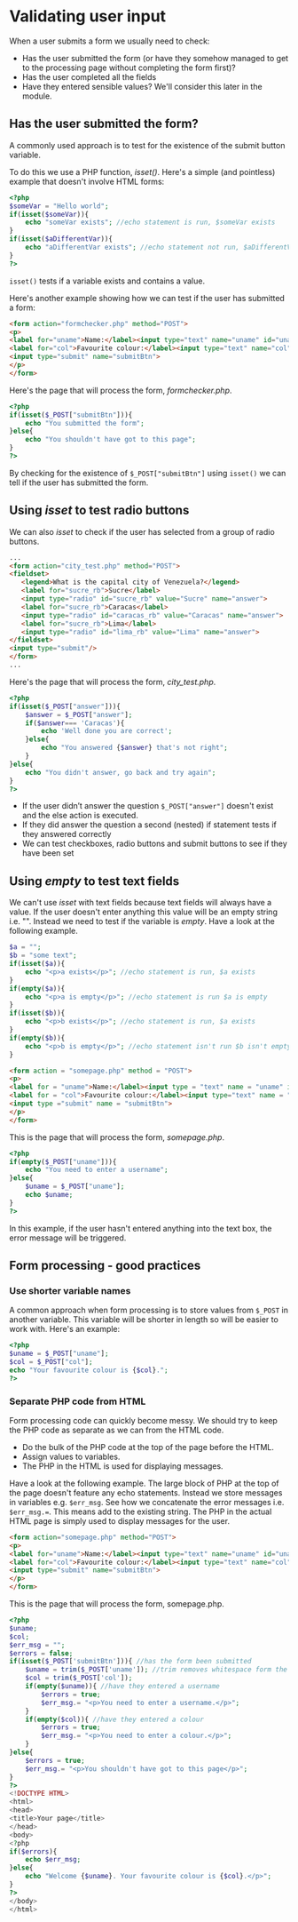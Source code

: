 # Validating user input
When a user submits a form we usually need to check:
* Has the user submitted the form (or have they somehow managed to get to the processing page without completing the form first)?
* Has the user completed all the fields
* Have they entered sensible values? We'll consider this later in the module.

## Has the user submitted the form?
A commonly used approach is to test for the existence of the submit button variable.

To do this we use a PHP function, *isset()*. Here's a simple (and pointless) example that doesn't involve HTML forms:

```php
<?php
$someVar = "Hello world";
if(isset($someVar)){
    echo "someVar exists"; //echo statement is run, $someVar exists
}
if(isset($aDifferentVar)){
    echo "aDifferentVar exists"; //echo statement not run, $aDifferentVar doesn't exist
}
?>
```
```isset()``` tests if a variable exists and contains a value. 

Here's another example showing how we can test if the user has submitted a form:

```html
<form action="formchecker.php" method="POST">
<p>
<label for="uname">Name:</label><input type="text" name="uname" id="uname">
<label for="col">Favourite colour:</label><input type="text" name="col" id="col">
<input type="submit" name="submitBtn">
</p>
</form>

```
Here's the page that will process the form, *formchecker.php*.
```php
<?php
if(isset($_POST["submitBtn"])){
    echo "You submitted the form";
}else{
    echo "You shouldn't have got to this page";
}
?>
```
By checking for the existence of ```$_POST["submitBtn"]``` using ```isset()``` we can tell if the user has submitted the form.

## Using *isset* to test radio buttons
We can also *isset* to check if the user has selected from a group of radio buttons.

```html
...
<form action="city_test.php" method="POST">
<fieldset>
   <legend>What is the capital city of Venezuela?</legend>
   <label for="sucre_rb">Sucre</label>
   <input type="radio" id="sucre_rb" value="Sucre" name="answer">
   <label for="sucre_rb">Caracas</label>
   <input type="radio" id="caracas_rb" value="Caracas" name="answer">
   <label for="sucre_rb">Lima</label>
   <input type="radio" id="lima_rb" value="Lima" name="answer">
</fieldset>    
<input type="submit"/>
</form>
...
```

Here's the page that will process the form, *city_test.php*.

```php
<?php
if(isset($_POST["answer"])){
    $answer = $_POST["answer"];
    if($answer=== 'Caracas'){
        echo 'Well done you are correct';
    }else{
        echo "You answered {$answer} that's not right";
    }
}else{
    echo "You didn't answer, go back and try again";
}
?>
```

* If the user didn’t answer the question ```$_POST["answer"]``` doesn't exist and the else action is executed.
* If they did answer the question a second (nested) if statement tests if they answered correctly
* We can test checkboxes, radio buttons and submit buttons to see if they have been set


## Using *empty* to test text fields
We can't use *isset* with text fields because text fields will always have a value. If the user doesn't enter anything this value will be an empty string i.e. "". Instead we need to test if the variable is *empty*. Have a look at the following example.

```php
$a = "";
$b = "some text";
if(isset($a)){
    echo "<p>a exists</p>"; //echo statement is run, $a exists
}
if(empty($a)){
    echo "<p>a is empty</p>"; //echo statement is run $a is empty
}
if(isset($b)){
    echo "<p>b exists</p>"; //echo statement is run, $a exists
}
if(empty($b)){
    echo "<p>b is empty</p>"; //echo statement isn't run $b isn't empty
}
```

```html
<form action = "somepage.php" method = "POST">
<p>
<label for = "uname">Name:</label><input type = "text" name = "uname" id = "uname">
<label for = "col">Favourite colour:</label><input type="text" name = "col" id = "col">
<input type ="submit" name = "submitBtn">
</p>
</form>
```

This is the page that will process the form, *somepage.php*.
```php
<?php
if(empty($_POST["uname"])){
    echo "You need to enter a username";
}else{
    $uname = $_POST["uname"];
    echo $uname;
}
?>

```

In this example, if the user hasn't entered anything into the text box, the error message will be triggered.

## Form processing - good practices

### Use shorter variable names
A common approach when form processing is to store values from ```$_POST``` in another variable. This variable will be shorter in length so will be easier to work with. Here's an example:
```php
<?php
$uname = $_POST["uname"];
$col = $_POST["col"];
echo "Your favourite colour is {$col}.";
?>
```

### Separate PHP code from HTML
Form processing code can quickly become messy. We should try to keep the PHP code as separate as we can from the HTML code.
* Do the bulk of the PHP code at the top of the page before the HTML.
* Assign values to variables.
* The PHP in the HTML is used for displaying messages.

Have a look at the following example. The large block of PHP at the top of the page doesn't feature any echo statements. Instead we store messages in variables e.g. ```$err_msg```. See how we concatenate the error messages i.e. ```$err_msg.=```. This means add to the existing string. The PHP in the actual HTML page is simply used to display messages for the user.

```html
<form action="somepage.php" method="POST">
<p>
<label for="uname">Name:</label><input type="text" name="uname" id="uname">
<label for="col">Favourite colour:</label><input type="text" name="col" id="col">
<input type="submit" name="submitBtn">
</p>
</form>
```

This is the page that will process the form, somepage.php.

```php
<?php
$uname;
$col;
$err_msg = "";
$errors = false;
if(isset($_POST['submitBtn'])){ //has the form been submitted
    $uname = trim($_POST['uname']); //trim removes whitespace form the start and end of a string
    $col = trim($_POST['col']);
    if(empty($uname)){ //have they entered a username
        $errors = true;
        $err_msg.= "<p>You need to enter a username.</p>";
    }
    if(empty($col)){ //have they entered a colour
        $errors = true;
        $err_msg.= "<p>You need to enter a colour.</p>";
    }
}else{
    $errors = true;
    $err_msg.= "<p>You shouldn't have got to this page</p>";
}   
?>
<!DOCTYPE HTML>
<html>
<head>
<title>Your page</title>
</head>
<body>
<?php
if($errors){
    echo $err_msg;
}else{
    echo "Welcome {$uname}. Your favourite colour is {$col}.</p>";
}
?>
</body>
</html>
```
